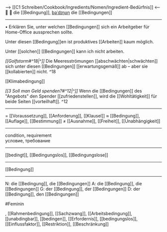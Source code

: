 --> [[C1 Schreiben/Cookbook/Ingredients/Nomen/Ingredient-Bedürfnis]] <--
🤝 🔴 die [[Bedingung]], [bəˈdɪŋʊŋ](https://youglish.com/pronounce/Bedingung/german)
die [[Bedingungen]]

---
•	Erklären Sie, unter welchen [[Bedingungen]] sich ein Arbeitgeber für Home-Office aussprechen sollte.

Unter diesen [[Bedingung]]en ist produktives [[Arbeiten]] kaum möglich.


Unter [[solchen]] [[Bedingungen]] kann ich nicht arbeiten.

*[[Golfstorm#^18|^]]* Die Meeresströmungen [[abschwächten|schwächten]] sich unter diesen [[Bedingungen]] [[erwartungsgemäß]] ab – aber sie [[kollabierten]] nicht. ^18


[[Klimabedingung]]

*[[3 Soll man Geld spenden?#^12|^]]* Wenn die [[Bedingungen]] des "Angebots" den Spender [[zufriedenstellen]], wird die [[Wohltätigkeit]] für beide Seiten [[vorteilhaft]]. ^12


---
= [[Voraussetzung]], [[Anforderung]], [[Klausel]]
≈ [[Bedingung]], [[Auflage]], [[Bestimmung]]
≠ [[Ausnahme]], [[Freiheit]], [[Unabhängigkeit]]

---
condition, requirement  
условие, требование

---
[[bedingt]], [[Bedingungslos]], [[Bedingungslose]]

---
[[Bedingung]]


---
N: die [[Bedingung]], die [[Bedingungen]]
A: die [[Bedingung]], die [[Bedingungen]]
G: der [[Bedingung]], der [[Bedingungen]]
D: der [[Bedingung]], den [[Bedingungen]]

#Feminin 


, [[Rahmenbedingung]], [[Sachzwang]], [[Arbeitsbedingung]], [[unabdingbar]], [[bedingen]], [[Erfordernis]], [[bedingungslos]], [[Einflussfaktor]], [[Restriktion]], [[Beschränkung]]